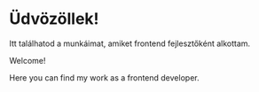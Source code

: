 # Üdvözöllek!

Itt találhatod a munkáimat, amiket frontend fejlesztőként alkottam.

Welcome!

Here you can find my work as a frontend developer.
